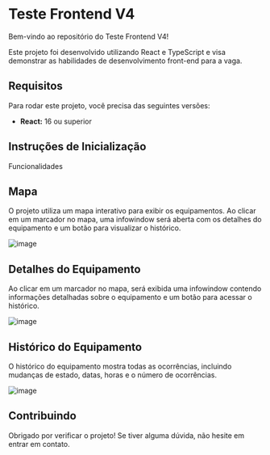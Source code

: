 # Teste Frontend V4

Bem-vindo ao repositório do Teste Frontend V4!

Este projeto foi desenvolvido utilizando React e TypeScript e visa demonstrar as habilidades de desenvolvimento front-end para a vaga.

## Requisitos

Para rodar este projeto, você precisa das seguintes versões:

- **React:** 16 ou superior

## Instruções de Inicialização

Funcionalidades
## Mapa
O projeto utiliza um mapa interativo para exibir os equipamentos. Ao clicar em um marcador no mapa, uma infowindow será aberta com os detalhes do equipamento e um botão para visualizar o histórico.

![image](https://github.com/user-attachments/assets/9923d0d7-0dce-4295-b196-7302d7cb891a)


## Detalhes do Equipamento
Ao clicar em um marcador no mapa, será exibida uma infowindow contendo informações detalhadas sobre o equipamento e um botão para acessar o histórico.

![image](https://github.com/user-attachments/assets/16536a51-147d-4958-b1ab-4fbdb17a0fd8)

## Histórico do Equipamento
O histórico do equipamento mostra todas as ocorrências, incluindo mudanças de estado, datas, horas e o número de ocorrências.

![image](https://github.com/user-attachments/assets/3f79914e-194c-4d3f-91f9-22fb0fe7a67d)

## Contribuindo
Obrigado por verificar o projeto! Se tiver alguma dúvida, não hesite em entrar em contato.


